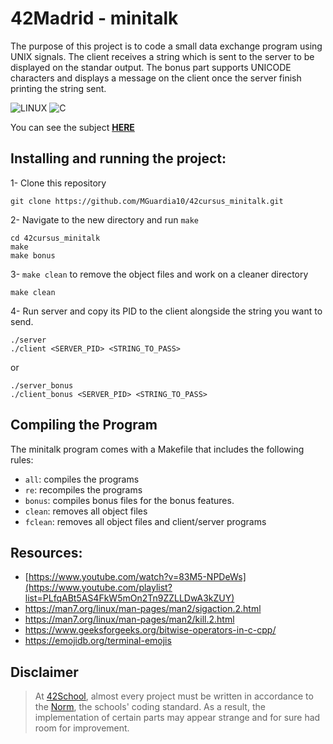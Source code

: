 # 42Madrid - minitalk
The purpose of this project is to code a small data exchange program using UNIX signals. The client receives a string which is sent to the server to be displayed on the standar output. The bonus part supports UNICODE characters and displays a message on the client once the server finish printing the string sent.

![LINUX](https://img.shields.io/badge/Linux-a?style=for-the-badge&logo=linux&color=grey)
![C](https://img.shields.io/badge/C-a?style=for-the-badge&logo=C&color=grey)

You can see the subject [**HERE**](https://github.com/MGuardia10/42cursus/blob/main/subjects/en/minitalk_subject_en.pdf)

## Installing and running the project:

1- Clone this repository
	
	git clone https://github.com/MGuardia10/42cursus_minitalk.git
2- Navigate to the new directory and run `make`
	
	cd 42cursus_minitalk
   	make
    make bonus
3- `make clean` to remove the object files and work on a cleaner directory

	make clean
4- Run server and copy its PID to the client alongside the string you want to send.

	./server
	./client <SERVER_PID> <STRING_TO_PASS>
or

    ./server_bonus
    ./client_bonus <SERVER_PID> <STRING_TO_PASS>

## Compiling the Program
The minitalk program comes with a Makefile that includes the following rules:

- `all`: compiles the programs
- `re`: recompiles the programs
- `bonus`: compiles bonus files for the bonus features.
- `clean`: removes all object files
- `fclean`: removes all object files and client/server programs

## Resources:  
- [https://www.youtube.com/watch?v=83M5-NPDeWs](https://www.youtube.com/playlist?list=PLfqABt5AS4FkW5mOn2Tn9ZZLLDwA3kZUY)
- https://man7.org/linux/man-pages/man2/sigaction.2.html
- https://man7.org/linux/man-pages/man2/kill.2.html
- https://www.geeksforgeeks.org/bitwise-operators-in-c-cpp/
- https://emojidb.org/terminal-emojis

## Disclaimer
> At [42School](https://en.wikipedia.org/wiki/42_(school)), almost every project must be written in accordance to the [Norm](https://github.com/MGuardia10/42cursus/blob/main/subjects/en/norm_en.pdf), the schools' coding standard. As a result, the implementation of certain parts may appear strange and for sure had room for improvement.
